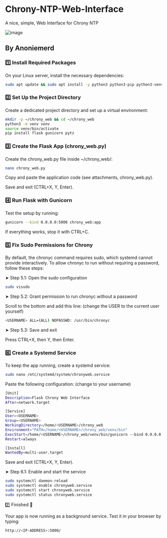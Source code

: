 # Chrony-NTP-Web-Interface
A nice, simple, Web Interface for Chrony NTP

![image](https://github.com/user-attachments/assets/24f37619-fbaa-46ec-a60f-0f837e967697)


## By Anoniemerd

### 1️⃣ Install Required Packages

On your Linux server, install the necessary dependencies:

```bash
sudo apt update && sudo apt install -y python3 python3-pip python3-venv chrony nginx
```

### 2️⃣ Set Up the Project Directory

Create a dedicated project directory and set up a virtual environment:
```bash
mkdir -p ~/chrony_web && cd ~/chrony_web
python3 -m venv venv
source venv/bin/activate
pip install flask gunicorn pytz
```

### 3️⃣ Create the Flask App (chrony_web.py)

Create the chrony_web.py file inside ~/chrony_web/:
```bash
nano chrony_web.py
```
Copy and paste the application code (see attachments, chrony_web.py).

Save and exit (CTRL+X, Y, Enter).

### 4️⃣ Run Flask with Gunicorn

Test the setup by running:
```bash
gunicorn --bind 0.0.0.0:5000 chrony_web:app
```
If everything works, stop it with CTRL+C.

### 5️⃣ Fix Sudo Permissions for Chrony

By default, the chronyc command requires sudo, which systemd cannot provide interactively. To allow chronyc to run without requiring a password, follow these steps:

➤ Step 5.1: Open the sudo configuration
```bash
sudo visudo
```
➤ Step 5.2: Grant permission to run chronyc without a password

Scroll to the bottom and add this line: (change the USER to the current user yourself)
```bash
<USERNAME> ALL=(ALL) NOPASSWD: /usr/bin/chronyc
```
➤ Step 5.3: Save and exit

Press CTRL+X, then Y, then Enter.


### 6️⃣ Create a Systemd Service

To keep the app running, create a systemd service:
```bash
sudo nano /etc/systemd/system/chronyweb.service
```
Paste the following configuration: (change <USERNAME> to your username)
```bash
[Unit]
Description=Flask Chrony Web Interface
After=network.target

[Service]
User=<USERNAME>
Group=<USERNAME>
WorkingDirectory=/home/<USERNAME>/chrony_web
Environment="PATH=/home/<USERNAME>/chrony_web/venv/bin"
ExecStart=/home/<USERNAME>/chrony_web/venv/bin/gunicorn --bind 0.0.0.0:5000 chrony_web:app
Restart=always

[Install]
WantedBy=multi-user.target
```
Save and exit (CTRL+X, Y, Enter).

➤ Step 6.1: Enable and start the service
```bash
sudo systemctl daemon-reload
sudo systemctl enable chronyweb.service
sudo systemctl start chronyweb.service
sudo systemctl status chronyweb.service
```
7️⃣ Finished 🎉

Your app is now running as a background service. Test it in your browser by typing:
```bash
http://<IP-ADDRESS>:5000/
```
